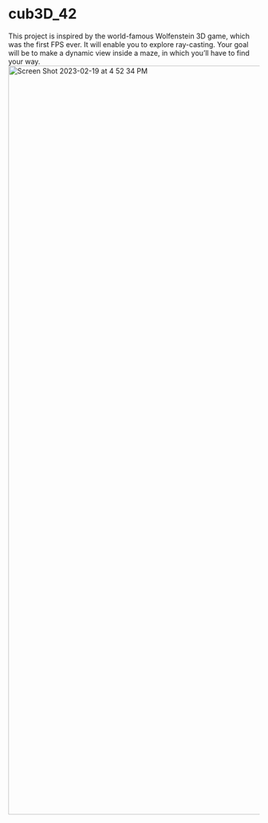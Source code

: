 # cub3D_42
This project is inspired by the world-famous Wolfenstein 3D game, which was the first FPS ever. It will enable you to explore ray-casting. Your goal will be to make a dynamic view inside a maze, in which you’ll have to find your way.
<img width="1501" alt="Screen Shot 2023-02-19 at 4 52 34 PM" src="https://user-images.githubusercontent.com/90983110/219959187-21e300ba-f090-4879-8aa3-b4d905eaba83.png">
